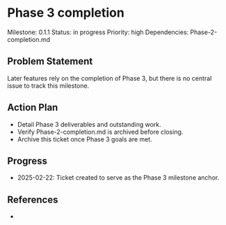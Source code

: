 # Phase 3 completion
Milestone: 0.1.1
Status: in progress
Priority: high
Dependencies: Phase-2-completion.md

## Problem Statement
Later features rely on the completion of Phase 3, but there is no central issue to track this milestone.

## Action Plan
- Detail Phase 3 deliverables and outstanding work.
- Verify Phase-2-completion.md is archived before closing.
- Archive this ticket once Phase 3 goals are met.

## Progress
- 2025-02-22: Ticket created to serve as the Phase 3 milestone anchor.

## References
-
